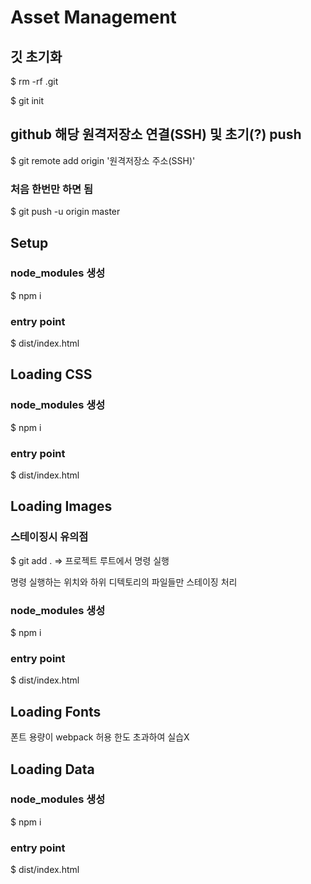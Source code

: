 # Asset Management

## 깃 초기화

$ rm -rf .git

$ git init

## github 해당 원격저장소 연결(SSH) 및 초기(?) push

$ git remote add origin '원격저장소 주소(SSH)'

### 처음 한번만 하면 됨

$ git push -u origin master

## Setup

### node_modules 생성

$ npm i

### entry point

$ dist/index.html

## Loading CSS

### node_modules 생성

$ npm i

### entry point

$ dist/index.html

## Loading Images

### 스테이징시 유의점

$ git add . => 프로젝트 루트에서 명령 실행

명령 실행하는 위치와 하위 디텍토리의 파일들만 스테이징 처리

### node_modules 생성

$ npm i

### entry point

$ dist/index.html

## Loading Fonts

폰트 용량이 webpack 허용 한도 초과하여 실습X

## Loading Data

### node_modules 생성

$ npm i

### entry point

$ dist/index.html
